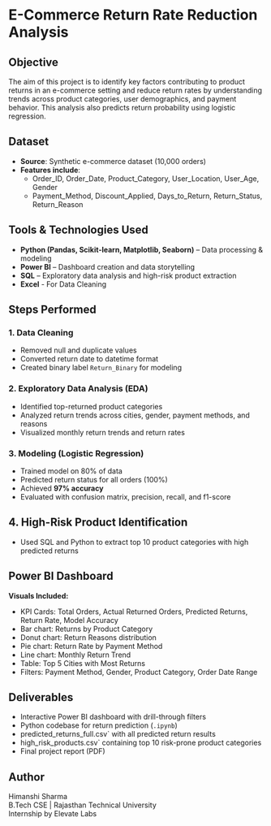 # E-Commerce Return Rate Reduction Analysis

## Objective
The aim of this project is to identify key factors contributing to product returns in an e-commerce setting and reduce return rates by understanding trends across product categories, user demographics, and payment behavior. This analysis also predicts return probability using logistic regression.

## Dataset
- **Source**: Synthetic e-commerce dataset (10,000 orders)
- **Features include**: 
  - Order_ID, Order_Date, Product_Category, User_Location, User_Age, Gender
  - Payment_Method, Discount_Applied, Days_to_Return, Return_Status, Return_Reason

## Tools & Technologies Used
- **Python (Pandas, Scikit-learn, Matplotlib, Seaborn)** – Data processing & modeling  
- **Power BI** – Dashboard creation and data storytelling  
- **SQL** – Exploratory data analysis and high-risk product extraction
- **Excel** - For Data Cleaning

## Steps Performed

### 1. Data Cleaning
- Removed null and duplicate values
- Converted return date to datetime format
- Created binary label `Return_Binary` for modeling

### 2. Exploratory Data Analysis (EDA)
- Identified top-returned product categories
- Analyzed return trends across cities, gender, payment methods, and reasons
- Visualized monthly return trends and return rates

### 3. Modeling (Logistic Regression)
- Trained model on 80% of data
- Predicted return status for all orders (100%)
- Achieved **97% accuracy**  
- Evaluated with confusion matrix, precision, recall, and f1-score

## 4. High-Risk Product Identification
- Used SQL and Python to extract top 10 product categories with high predicted returns

## Power BI Dashboard
**Visuals Included:**
- KPI Cards: Total Orders, Actual Returned Orders, Predicted Returns, Return Rate, Model Accuracy
- Bar chart: Returns by Product Category
- Donut chart: Return Reasons distribution
- Pie chart: Return Rate by Payment Method
- Line chart: Monthly Return Trend
- Table: Top 5 Cities with Most Returns
- Filters: Payment Method, Gender, Product Category, Order Date Range

## Deliverables
- Interactive Power BI dashboard with drill-through filters  
 - Python codebase for return prediction (`.ipynb`)  
- predicted_returns_full.csv` with all predicted return results  
- high_risk_products.csv` containing top 10 risk-prone product categories  
- Final project report (PDF)  

## Author  
Himanshi Sharma  
B.Tech CSE | Rajasthan Technical University  
Internship by Elevate Labs
